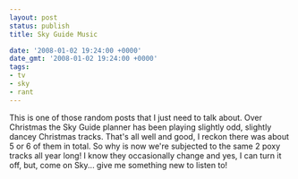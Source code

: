 ```yaml
---
layout: post
status: publish
title: Sky Guide Music

date: '2008-01-02 19:24:00 +0000'
date_gmt: '2008-01-02 19:24:00 +0000'
tags:
- tv
- sky
- rant
---
```

This is one of those random posts that I just need to talk about.
Over Christmas the Sky Guide planner has been playing slightly odd, slightly dancey Christmas tracks. That's all well and good, I reckon there was about 5 or 6 of them in total.
So why is now we're subjected to the same 2 poxy tracks all year long! I know they occasionally change and yes, I can turn it off, but, come on Sky... give me something new to listen to!
